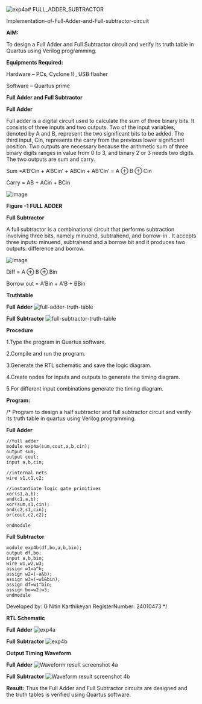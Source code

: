 ![exp4a](https://github.com/user-attachments/assets/49b65f43-6fb6-4354-affb-fe8f0d780832)# FULL_ADDER_SUBTRACTOR

Implementation-of-Full-Adder-and-Full-subtractor-circuit

**AIM:**

To design a Full Adder and Full Subtractor circuit and verify its truth table in Quartus using Verilog programming.

**Equipments Required:**

Hardware – PCs, Cyclone II , USB flasher

Software – Quartus prime

**Full Adder and Full Subtractor**

**Full Adder**

Full adder is a digital circuit used to calculate the sum of three binary bits. It consists of three inputs and two outputs. Two of the input variables, denoted by A and B, represent the two significant bits to be added. The third input, Cin, represents the carry from the previous lower significant position. Two outputs are necessary because the arithmetic sum of three binary digits ranges in value from 0 to 3, and binary 2 or 3 needs two digits. The two outputs are sum and carry.

Sum =A’B’Cin + A’BCin’ + ABCin + AB’Cin’ = A ⊕ B ⊕ Cin 

Carry = AB + ACin + BCin

![image](https://github.com/naavaneetha/FULL_ADDER_SUBTRACTOR/assets/154305477/0f30ba51-5ffb-4198-845f-18e054f675e7)

**Figure -1 FULL ADDER**

**Full Subtractor**

A full subtractor is a combinational circuit that performs subtraction involving three bits, namely minuend, subtrahend, and borrow-in . It accepts three inputs: minuend, subtrahend and a borrow bit and it produces two outputs: difference and borrow.

![image](https://github.com/naavaneetha/FULL_ADDER_SUBTRACTOR/assets/154305477/02b24f51-ab51-4304-9ad6-7b81ffc1ead5)

Diff = A ⊕ B ⊕ Bin 

Borrow out = A'Bin + A'B + BBin

**Truthtable**

**Full Adder**
![full-adder-truth-table](https://github.com/user-attachments/assets/36701cff-b016-455f-a766-5ccd9361239f)

**Full Subtractor**
![full-subtractor-truth-table](https://github.com/user-attachments/assets/6cd786f9-a832-456f-88b1-26012cc317b9)

**Procedure**

1.Type the program in Quartus software.

2.Compile and run the program.

3.Generate the RTL schematic and save the logic diagram.

4.Create nodes for inputs and outputs to generate the timing diagram.

5.For different input combinations generate the timing diagram.

**Program:**

/* Program to design a half subtractor and full subtractor circuit and verify its truth table in quartus using Verilog programming.

**Full Adder**
```
//full adder 
module exp4a(sum,cout,a,b,cin);
output sum;
output cout;
input a,b,cin;

//internal nets
wire s1,c1,c2;

//instantiate logic gate primitives
xor(s1,a,b);
and(c1,a,b);
xor(sum,s1,cin);
and(c2,s1,cin);
or(cout,c2,c2);

endmodule
```

**Full Subtractor**
```
module exp4b(df,bo,a,b,bin);
output df,bo;
input a,b,bin;
wire w1,w2,w3;
assign w1=a^b;
assign w2=(~a&b);
assign w3=(~w1&bin);
assign df=w1^bin;
assign bo=w2|w3;
endmodule
```


Developed by: G Nitin Karthikeyan
RegisterNumber: 24010473
*/

**RTL Schematic**

**Full Adder**
![exp4a](https://github.com/user-attachments/assets/5451b860-5819-4221-98a2-7e1c5811292e)

**Full Subtractor**
![exp4b](https://github.com/user-attachments/assets/15b64264-8552-4b4a-a821-db9cc3f53fd9)

**Output Timing Waveform**

**Full Adder**
![Waveform result screenshot 4a](https://github.com/user-attachments/assets/1e1cf09d-ab10-48d3-ad9c-cd115202d644)

**Full Subtractor**
![Waveform result screenshot 4b](https://github.com/user-attachments/assets/cbfc1fff-3373-4976-be03-4b7fb5fd2b91)

**Result:**
Thus the Full Adder and Full Subtractor circuits are designed and the truth tables is verified using Quartus software.



